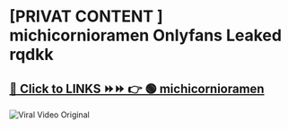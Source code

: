 
 # [PRIVAT CONTENT ] michicornioramen Onlyfans Leaked rqdkk

## <h2><a href="https://clipsfans.com/michicornioramen&ref=git">🔗 Click to LINKS ⏩⏩ 👉 🟢 michicornioramen </a></h2>

<a href="https://clipsfans.com/michicornioramen&ref=git" rel="nofollow" data-target="animated-image.originalLink"><img src="https://i.ibb.co.com/xMMVF88/686577567.gif" alt="Viral Video Original" style="max-width: 100%; display: inline-block;" data-target="animated-image.originalImage"></a>

